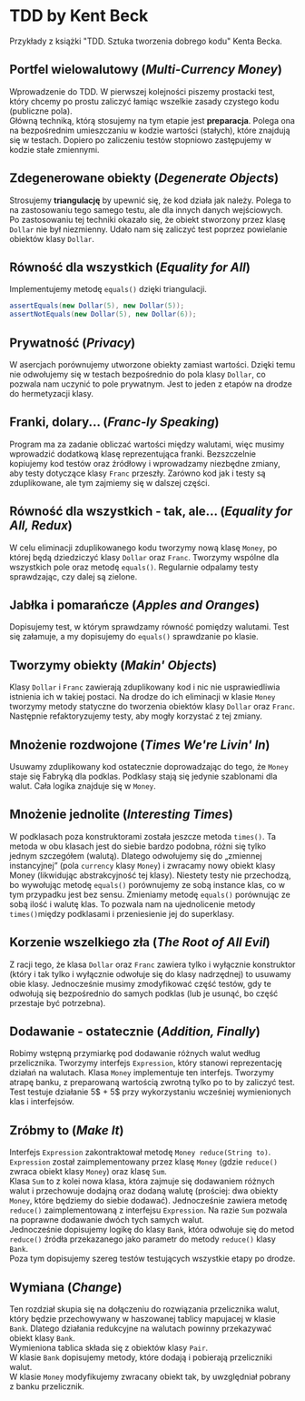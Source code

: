 # TDD by Kent Beck

Przykłady z książki "TDD. Sztuka tworzenia dobrego kodu" Kenta Becka. 

## Portfel wielowalutowy (*Multi-Currency Money*)

Wprowadzenie do TDD. W pierwszej kolejności piszemy prostacki test, który chcemy po prostu zaliczyć łamiąc wszelkie zasady czystego kodu (publiczne pola).  
Główną techniką, którą stosujemy na tym etapie jest **preparacja**. Polega ona na bezpośrednim umieszczaniu w kodzie wartości (stałych), które znajdują się w testach. Dopiero po zaliczeniu testów stopniowo zastępujemy w kodzie stałe zmiennymi. 

## Zdegenerowane obiekty (*Degenerate Objects*)

Strosujemy **triangulację** by upewnić się, że kod działa jak należy. Polega to na zastosowaniu tego samego testu, ale dla innych danych wejściowych.  
Po zastosowaniu tej techniki okazało się, że obiekt stworzony przez klasę `Dollar` nie był niezmienny. Udało nam się zaliczyć test poprzez powielanie obiektów klasy `Dollar`. 

## Równość dla wszystkich (*Equality for All*)

Implementujemy metodę `equals()` dzięki triangulacji. 
```java
assertEquals(new Dollar(5), new Dollar(5));
assertNotEquals(new Dollar(5), new Dollar(6));
```

## Prywatność (*Privacy*)

W asercjach porównujemy utworzone obiekty zamiast wartości. Dzięki temu nie odwołujemy się w testach bezpośrednio do pola klasy `Dollar`, co pozwala nam uczynić to pole prywatnym. Jest to jeden z etapów na drodze do hermetyzacji klasy. 

## Franki, dolary... (*Franc-ly Speaking*)

Program ma za zadanie obliczać wartości między walutami, więc musimy wprowadzić dodatkową klasę reprezentująca franki. Bezszczelnie kopiujemy kod testów oraz źródłowy i wprowadzamy niezbędne zmiany, aby testy dotyczące klasy `Franc` przeszły. Zarówno kod jak i testy są zduplikowane, ale tym zajmiemy się w dalszej części. 

## Równość dla wszystkich - tak, ale... (*Equality for All, Redux*)

W celu eliminacji zduplikowanego kodu tworzymy nową klasę `Money`, po której będą dziedziczyć klasy `Dollar` oraz `Franc`. Tworzymy wspólne dla wszystkich pole oraz metodę `equals()`. Regularnie odpalamy testy sprawdzając, czy dalej są zielone. 

## Jabłka i pomarańcze (*Apples and Oranges*)

Dopisujemy test, w którym sprawdzamy równość pomiędzy walutami. Test się załamuje, a my dopisujemy do `equals()` sprawdzanie po klasie.

## Tworzymy obiekty (*Makin' Objects*)

Klasy `Dollar` i `Franc` zawierają zduplikowany kod i nic nie usprawiedliwia istnienia ich w takiej postaci. Na drodze do ich eliminacji w klasie `Money` tworzymy metody statyczne do tworzenia obiektów klasy `Dollar` oraz `Franc`. Następnie refaktoryzujemy testy, aby mogły korzystać z tej zmiany. 

## Mnożenie rozdwojone (*Times We're Livin' In*)

Usuwamy zduplikowany kod ostatecznie doprowadzając do tego, że `Money` staje się Fabryką dla podklas. Podklasy stają się jedynie szablonami dla walut. Cała logika znajduje się w `Money`.

## Mnożenie jednolite (*Interesting Times*)

W podklasach poza konstruktorami została jeszcze metoda `times()`. Ta metoda w obu klasach jest do siebie bardzo podobna, różni się tylko jednym szczegółem (walutą). Dlatego odwołujemy się do „zmiennej instancyjnej” (pola `currency` klasy `Money`) i zwracamy nowy obiekt klasy Money (likwidując abstrakcyjność tej klasy). Niestety testy nie przechodzą, bo wywołując metodę `equals()` porównujemy ze sobą instance klas, co w tym przypadku jest bez sensu. Zmieniamy metodę `equals()` porównując ze sobą ilość i walutę klas. To pozwala nam na ujednolicenie metody `times()`między podklasami i przeniesienie jej do superklasy. 

## Korzenie wszelkiego zła (*The Root of All Evil*)

Z racji tego, że klasa `Dollar` oraz `Franc` zawiera tylko i wyłącznie konstruktor (który i tak tylko i wyłącznie odwołuje się do klasy nadrzędnej) to usuwamy obie klasy. Jednocześnie musimy zmodyfikować część testów, gdy te odwołują się bezpośrednio do samych podklas (lub je usunąć, bo część przestaje być potrzebna). 

## Dodawanie - ostatecznie (*Addition, Finally*)

Robimy wstępną przymiarkę pod dodawanie różnych walut według przelicznika. Tworzymy interfejs `Expression`, który stanowi reprezentację działań na walutach. Klasa `Money` implementuje ten interfejs. Tworzymy atrapę banku, z preparowaną wartością zwrotną tylko po to by zaliczyć test. Test testuje działanie 5$ + 5$ przy wykorzystaniu wcześniej wymienionych klas i interfejsów. 

## Zróbmy to (*Make It*)

Interfejs `Expression` zakontraktował metodę `Money reduce(String to)`. `Expression` został zaimplementowany przez klasę `Money` (gdzie `reduce()` zwraca obiekt klasy `Money`) oraz klasę `Sum`.  
Klasa `Sum` to z kolei nowa klasa, która zajmuje się dodawaniem różnych walut i przechowuje dodajną oraz dodaną walutę (prościej: dwa obiekty `Money`, które będziemy do siebie dodawać). Jednocześnie zawiera metodę `reduce()` zaimplementowaną z interfejsu `Expression`. Na razie `Sum` pozwala na poprawne dodawanie dwóch tych samych walut.  
Jednocześnie dopisujemy logikę do klasy `Bank`, która odwołuje się do metod `reduce()` źródła przekazanego jako parametr do metody `reduce()` klasy `Bank`.  
Poza tym dopisujemy szereg testów testujących wszystkie etapy po drodze. 

## Wymiana (*Change*)

Ten rozdział skupia się na dołączeniu do rozwiązania przelicznika walut, który będzie przechowywany w haszowanej tablicy mapujacej w klasie `Bank`. Dlatego działania redukcyjne na walutach powinny przekazywać obiekt klasy `Bank`.  
Wymieniona tablica składa się z obiektów klasy `Pair`.  
W klasie `Bank` dopisujemy metody, które dodają i pobierają przeliczniki walut.  
W klasie `Money` modyfikujemy zwracany obiekt tak, by uwzględniał pobrany z banku przelicznik.

